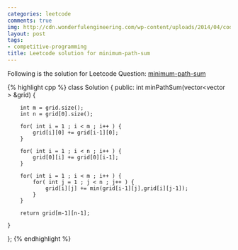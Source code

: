 ```yaml
---
categories: leetcode
comments: true
img: http://cdn.wonderfulengineering.com/wp-content/uploads/2014/04/code-wallpaper-6.png
layout: post
tags:
- competitive-programming
title: Leetcode solution for minimum-path-sum
---
```


Following is the solution for Leetcode Question: [minimum-path-sum](https://leetcode.com/problems/minimum-path-sum/)

{% highlight cpp %}
class Solution {
public:
    int minPathSum(vector<vector<int> > &grid) {
        
        int m = grid.size();
        int n = grid[0].size();
        
        for( int i = 1 ; i < m ; i++ ) {
            grid[i][0] += grid[i-1][0];
        }
        
        for( int i = 1 ; i < n ; i++ ) {
            grid[0][i] += grid[0][i-1];
        }
        
        for( int i = 1 ; i < m ; i++ ) {
            for( int j = 1 ; j < n ; j++ ) {
                grid[i][j] += min(grid[i-1][j],grid[i][j-1]);
            }
        }
        
        return grid[m-1][n-1];
        
    }
};
{% endhighlight %}